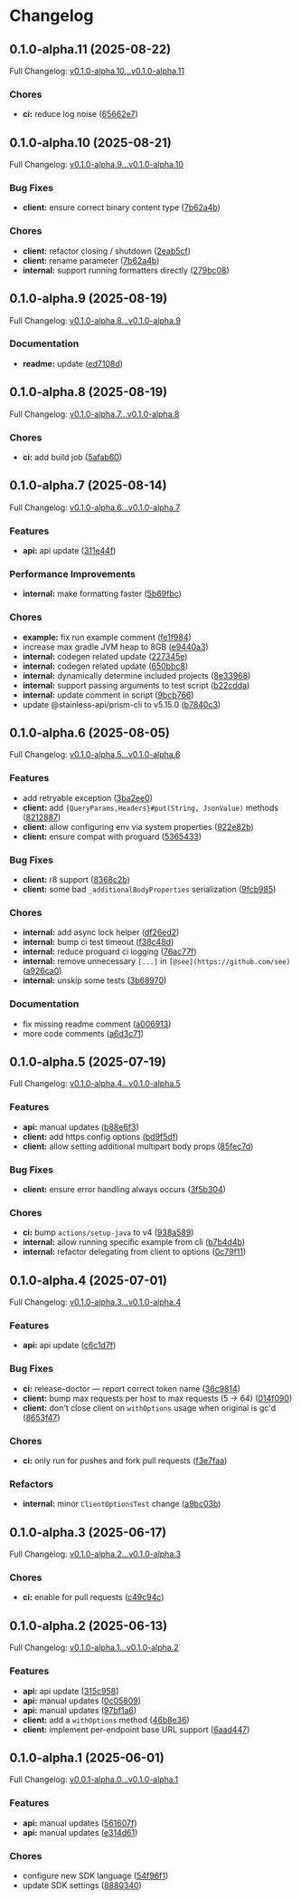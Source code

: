 # Changelog

## 0.1.0-alpha.11 (2025-08-22)

Full Changelog: [v0.1.0-alpha.10...v0.1.0-alpha.11](https://github.com/e-invoice-be/e-invoice-java/compare/v0.1.0-alpha.10...v0.1.0-alpha.11)

### Chores

* **ci:** reduce log noise ([65662e7](https://github.com/e-invoice-be/e-invoice-java/commit/65662e741dfcd4935df3b73884f55a6b0ddccb3f))

## 0.1.0-alpha.10 (2025-08-21)

Full Changelog: [v0.1.0-alpha.9...v0.1.0-alpha.10](https://github.com/e-invoice-be/e-invoice-java/compare/v0.1.0-alpha.9...v0.1.0-alpha.10)

### Bug Fixes

* **client:** ensure correct binary content type ([7b62a4b](https://github.com/e-invoice-be/e-invoice-java/commit/7b62a4b87f594b596dde8e3738efd983b620cdc4))


### Chores

* **client:** refactor closing / shutdown ([2eab5cf](https://github.com/e-invoice-be/e-invoice-java/commit/2eab5cf2b04875379d52359c716e6829f0514e26))
* **client:** rename parameter ([7b62a4b](https://github.com/e-invoice-be/e-invoice-java/commit/7b62a4b87f594b596dde8e3738efd983b620cdc4))
* **internal:** support running formatters directly ([279bc08](https://github.com/e-invoice-be/e-invoice-java/commit/279bc0852fab3b4de473b00c5cfd753f6f06744e))

## 0.1.0-alpha.9 (2025-08-19)

Full Changelog: [v0.1.0-alpha.8...v0.1.0-alpha.9](https://github.com/e-invoice-be/e-invoice-java/compare/v0.1.0-alpha.8...v0.1.0-alpha.9)

### Documentation

* **readme:** update ([ed7108d](https://github.com/e-invoice-be/e-invoice-java/commit/ed7108d0b6cf8915ee141772d5b0e53a855be506))

## 0.1.0-alpha.8 (2025-08-19)

Full Changelog: [v0.1.0-alpha.7...v0.1.0-alpha.8](https://github.com/e-invoice-be/e-invoice-java/compare/v0.1.0-alpha.7...v0.1.0-alpha.8)

### Chores

* **ci:** add build job ([5afab60](https://github.com/e-invoice-be/e-invoice-java/commit/5afab60b8544b532afcf6873f47acd457357f625))

## 0.1.0-alpha.7 (2025-08-14)

Full Changelog: [v0.1.0-alpha.6...v0.1.0-alpha.7](https://github.com/e-invoice-be/e-invoice-java/compare/v0.1.0-alpha.6...v0.1.0-alpha.7)

### Features

* **api:** api update ([311e44f](https://github.com/e-invoice-be/e-invoice-java/commit/311e44f37543ce127f08022886770c960ee05ba3))


### Performance Improvements

* **internal:** make formatting faster ([5b69fbc](https://github.com/e-invoice-be/e-invoice-java/commit/5b69fbc89f42c3762360fc9355455ca2dbee934b))


### Chores

* **example:** fix run example comment ([fe1f984](https://github.com/e-invoice-be/e-invoice-java/commit/fe1f98492c0678f764453fdddffbaa5eb0eaccea))
* increase max gradle JVM heap to 8GB ([e9440a3](https://github.com/e-invoice-be/e-invoice-java/commit/e9440a3ac9a5b4213e2c8d2a9c6d659e16c2070f))
* **internal:** codegen related update ([227345e](https://github.com/e-invoice-be/e-invoice-java/commit/227345efdb09466b0dc0e92c3bdd1eba8062ebd3))
* **internal:** codegen related update ([650bbc8](https://github.com/e-invoice-be/e-invoice-java/commit/650bbc8bfe961ad48a9f4c089110f5dc9a60e8f1))
* **internal:** dynamically determine included projects ([8e33968](https://github.com/e-invoice-be/e-invoice-java/commit/8e33968efe05120786ca51ecbd4acc7e9ca34fb5))
* **internal:** support passing arguments to test script ([b22cdda](https://github.com/e-invoice-be/e-invoice-java/commit/b22cddacbf4c7bf95f4ce4f499a8b655d6c7c4fe))
* **internal:** update comment in script ([9bcb766](https://github.com/e-invoice-be/e-invoice-java/commit/9bcb76606ac9c17b9e69324d6e6ed538319c930d))
* update @stainless-api/prism-cli to v5.15.0 ([b7840c3](https://github.com/e-invoice-be/e-invoice-java/commit/b7840c3f3e2be8c8a91827f0cb625a1a77aa9346))

## 0.1.0-alpha.6 (2025-08-05)

Full Changelog: [v0.1.0-alpha.5...v0.1.0-alpha.6](https://github.com/e-invoice-be/e-invoice-java/compare/v0.1.0-alpha.5...v0.1.0-alpha.6)

### Features

* add retryable exception ([3ba2ee0](https://github.com/e-invoice-be/e-invoice-java/commit/3ba2ee098d60afa3eafbd46d2a463186ed74b872))
* **client:** add `{QueryParams,Headers}#put(String, JsonValue)` methods ([8212887](https://github.com/e-invoice-be/e-invoice-java/commit/821288744869772153e5d1102c5021558a91c9bb))
* **client:** allow configuring env via system properties ([922e82b](https://github.com/e-invoice-be/e-invoice-java/commit/922e82b7faedec5157906d5bcb4109d66fae0ce6))
* **client:** ensure compat with proguard ([5365433](https://github.com/e-invoice-be/e-invoice-java/commit/5365433fe3a3489deb6e17d5be8e76ca04adab42))


### Bug Fixes

* **client:** r8 support ([8368c2b](https://github.com/e-invoice-be/e-invoice-java/commit/8368c2b420c260634748826ce234b9ac3694c92d))
* **client:** some bad `_additionalBodyProperties` serialization ([9fcb985](https://github.com/e-invoice-be/e-invoice-java/commit/9fcb9854cf3064e604767465dfa981be3e93da50))


### Chores

* **internal:** add async lock helper ([df26ed2](https://github.com/e-invoice-be/e-invoice-java/commit/df26ed29f9e2bf7306a2732b293baff57cdb4a87))
* **internal:** bump ci test timeout ([f38c48d](https://github.com/e-invoice-be/e-invoice-java/commit/f38c48df97cbd9c8ccdff60e19ce6c5f5c317acd))
* **internal:** reduce proguard ci logging ([76ac77f](https://github.com/e-invoice-be/e-invoice-java/commit/76ac77fcd54b3196327b41c130ee1477550f818f))
* **internal:** remove unnecessary `[...]` in `[@see](https://github.com/see)` ([a926ca0](https://github.com/e-invoice-be/e-invoice-java/commit/a926ca08e02b2fb36c84d3cf22be0b3eb200fe85))
* **internal:** unskip some tests ([3b68970](https://github.com/e-invoice-be/e-invoice-java/commit/3b689707d5e3a4fafa31cb98dcdac3db52fab700))


### Documentation

* fix missing readme comment ([a006913](https://github.com/e-invoice-be/e-invoice-java/commit/a00691393b266b06beac8f9d23127ef847b28cba))
* more code comments ([a6d3c71](https://github.com/e-invoice-be/e-invoice-java/commit/a6d3c71d7fd8168a0c6324c0619d301935814480))

## 0.1.0-alpha.5 (2025-07-19)

Full Changelog: [v0.1.0-alpha.4...v0.1.0-alpha.5](https://github.com/e-invoice-be/e-invoice-java/compare/v0.1.0-alpha.4...v0.1.0-alpha.5)

### Features

* **api:** manual updates ([b88e6f3](https://github.com/e-invoice-be/e-invoice-java/commit/b88e6f3486cbca8c1408e727777a6b51bc8c4955))
* **client:** add https config options ([bd9f5df](https://github.com/e-invoice-be/e-invoice-java/commit/bd9f5df13c169317b272e82234f0aa97f09fde24))
* **client:** allow setting additional multipart body props ([85fec7d](https://github.com/e-invoice-be/e-invoice-java/commit/85fec7d33c4186959aa28dffab99f0b0358eb83a))


### Bug Fixes

* **client:** ensure error handling always occurs ([3f5b304](https://github.com/e-invoice-be/e-invoice-java/commit/3f5b304f92a5dd871ab33e37523d24044b0f6061))


### Chores

* **ci:** bump `actions/setup-java` to v4 ([938a589](https://github.com/e-invoice-be/e-invoice-java/commit/938a58941beb598bb4e5ed2ed64b9f727e20ff7c))
* **internal:** allow running specific example from cli ([b7b4d4b](https://github.com/e-invoice-be/e-invoice-java/commit/b7b4d4bf4f4d59e42beed25d36c256852b976fbf))
* **internal:** refactor delegating from client to options ([0c79f11](https://github.com/e-invoice-be/e-invoice-java/commit/0c79f11d20b552df1ed4c183f814875841fda4a3))

## 0.1.0-alpha.4 (2025-07-01)

Full Changelog: [v0.1.0-alpha.3...v0.1.0-alpha.4](https://github.com/e-invoice-be/e-invoice-java/compare/v0.1.0-alpha.3...v0.1.0-alpha.4)

### Features

* **api:** api update ([c6c1d7f](https://github.com/e-invoice-be/e-invoice-java/commit/c6c1d7fdcd4ffd12cedf0b5eacb289d53e1563a3))


### Bug Fixes

* **ci:** release-doctor — report correct token name ([36c9814](https://github.com/e-invoice-be/e-invoice-java/commit/36c98149d5d832801a5db19d138ebefa57baa499))
* **client:** bump max requests per host to max requests (5 -&gt; 64) ([014f090](https://github.com/e-invoice-be/e-invoice-java/commit/014f090e68f1476807d60540c2b8df63a1892a52))
* **client:** don't close client on `withOptions` usage when original is gc'd ([8653f47](https://github.com/e-invoice-be/e-invoice-java/commit/8653f4736152e078a10154de9fc34e935b9d5de7))


### Chores

* **ci:** only run for pushes and fork pull requests ([f3e7faa](https://github.com/e-invoice-be/e-invoice-java/commit/f3e7faa150ae18e912d05b1292139e9f1fda54c4))


### Refactors

* **internal:** minor `ClientOptionsTest` change ([a9bc03b](https://github.com/e-invoice-be/e-invoice-java/commit/a9bc03b270c7120a91eb45b0a6293f73cd3d45a1))

## 0.1.0-alpha.3 (2025-06-17)

Full Changelog: [v0.1.0-alpha.2...v0.1.0-alpha.3](https://github.com/e-invoice-be/e-invoice-java/compare/v0.1.0-alpha.2...v0.1.0-alpha.3)

### Chores

* **ci:** enable for pull requests ([c49c94c](https://github.com/e-invoice-be/e-invoice-java/commit/c49c94c06c606e91aed99bf3ddb5d696c0c3a1e9))

## 0.1.0-alpha.2 (2025-06-13)

Full Changelog: [v0.1.0-alpha.1...v0.1.0-alpha.2](https://github.com/e-invoice-be/e-invoice-java/compare/v0.1.0-alpha.1...v0.1.0-alpha.2)

### Features

* **api:** api update ([315c958](https://github.com/e-invoice-be/e-invoice-java/commit/315c9588a2b527ade8df91c9d143ae16168e4c6a))
* **api:** manual updates ([0c05809](https://github.com/e-invoice-be/e-invoice-java/commit/0c0580984c881990dc8093a9e3e64cdf89b2e05c))
* **api:** manual updates ([97bf1a6](https://github.com/e-invoice-be/e-invoice-java/commit/97bf1a6778519ef3d24dc8b8c5a73dbf994c31ee))
* **client:** add a `withOptions` method ([46b8e36](https://github.com/e-invoice-be/e-invoice-java/commit/46b8e36c4613c4cae250249ded9989667d6d4904))
* **client:** implement per-endpoint base URL support ([6aad447](https://github.com/e-invoice-be/e-invoice-java/commit/6aad447f90c5079e3fd844e3724f02ed1b7acc17))

## 0.1.0-alpha.1 (2025-06-01)

Full Changelog: [v0.0.1-alpha.0...v0.1.0-alpha.1](https://github.com/e-invoice-be/e-invoice-java/compare/v0.0.1-alpha.0...v0.1.0-alpha.1)

### Features

* **api:** manual updates ([561607f](https://github.com/e-invoice-be/e-invoice-java/commit/561607f8be66ac53bd5a3b588bf02e6bef2aa5d5))
* **api:** manual updates ([e314d61](https://github.com/e-invoice-be/e-invoice-java/commit/e314d61c20b9b7f863ccb443da644de7fde82167))


### Chores

* configure new SDK language ([54f96f1](https://github.com/e-invoice-be/e-invoice-java/commit/54f96f15abd40c4b8d8275639cf9aaa1bd64f4db))
* update SDK settings ([8880340](https://github.com/e-invoice-be/e-invoice-java/commit/88803400f70e764eac64aeccf32e1e750da9a969))
